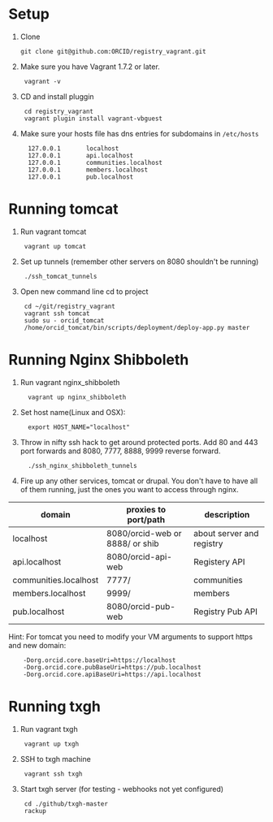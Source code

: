 
# Setup

1.  Clone

        git clone git@github.com:ORCID/registry_vagrant.git

3. Make sure you have Vagrant 1.7.2 or later.

        vagrant -v

3. CD and install pluggin

        cd registry_vagrant
        vagrant plugin install vagrant-vbguest


4. Make sure your hosts file has dns entries for subdomains in `/etc/hosts`

         127.0.0.1       localhost
         127.0.0.1       api.localhost
         127.0.0.1       communities.localhost
         127.0.0.1       members.localhost
         127.0.0.1       pub.localhost

# Running tomcat

1. Run vagrant tomcat

        vagrant up tomcat

2. Set up tunnels (remember other servers on 8080 shouldn't be running)

        ./ssh_tomcat_tunnels

3. Open new command line cd to project 

        cd ~/git/registry_vagrant
        vagrant ssh tomcat
        sudo su - orcid_tomcat
        /home/orcid_tomcat/bin/scripts/deployment/deploy-app.py master

# Running Nginx Shibboleth

1. Run vagrant nginx_shibboleth

         vagrant up nginx_shibboleth

2. Set host name(Linux and OSX):

         export HOST_NAME="localhost"

3. Throw in nifty ssh hack to get around protected ports. Add 80 and 443 port forwards and 8080, 7777, 8888, 9999 reverse forward. 

         ./ssh_nginx_shibboleth_tunnels

4. Fire up any other services, tomcat or drupal. You don't have to have all of them running, just the ones you want to access through nginx.

| domain                 | proxies to port/path               | description                |
|------------------------|------------------------------------|----------------------------|
| localhost              | 8080/orcid-web or 8888/ or shib    | about server and registry  |
| api.localhost          | 8080/orcid-api-web                 | Registery API              |
| communities.localhost  | 7777/                              | communities                |
| members.localhost      | 9999/                              | members                    |
| pub.localhost          | 8080/orcid-pub-web                 | Registry Pub API           |

Hint: For tomcat you need to modify your VM arguments to support https and new domain:

        -Dorg.orcid.core.baseUri=https://localhost
        -Dorg.orcid.core.pubBaseUri=https://pub.localhost
        -Dorg.orcid.core.apiBaseUri=https://api.localhost

# Running txgh

1. Run vagrant txgh

        vagrant up txgh

2. SSH to txgh machine

        vagrant ssh txgh

3. Start txgh server (for testing - webhooks not yet configured)

        cd ./github/txgh-master
        rackup


